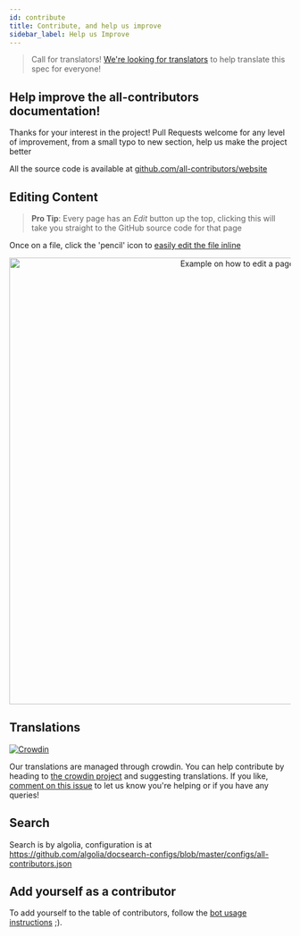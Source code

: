 ```yaml
---
id: contribute
title: Contribute, and help us improve
sidebar_label: Help us Improve
---
```


> Call for translators! [We're looking for translators](https://github.com/all-contributors/all-contributors/issues/143) to help translate this spec for everyone!

## Help improve the all-contributors documentation!

Thanks for your interest in the project!
Pull Requests welcome for any level of improvement, from a small typo to new section, help us make the project better

All the source code is available at [github.com/all-contributors/website](https://github.com/all-contributors/website/tree/master/docs)

## Editing Content

> **Pro Tip**: Every page has an _Edit_ button up the top, clicking this will take you straight to the GitHub source code for that page

Once on a file, click the 'pencil' icon to [easily edit the file inline](https://help.github.com/articles/editing-files-in-your-repository/)
<div align="center">
    <img src="../../assets/edit-this-page.png" alt="Example on how to edit a page" width="800px" />
</div>


## Translations
[![Crowdin](https://d322cqt584bo4o.cloudfront.net/all-contributors/localized.svg)](https://crowdin.com/project/all-contributors)

Our translations are managed through crowdin. You can help contribute by heading to [the crowdin project](https://crowdin.com/project/all-contributors) and suggesting translations.
If you like, [comment on this issue](https://github.com/all-contributors/all-contributors/issues/143) to let us know you're helping or if you have any queries!

## Search
Search is by algolia, configuration is at https://github.com/algolia/docsearch-configs/blob/master/configs/all-contributors.json


## Add yourself as a contributor
To add yourself to the table of contributors, follow the [bot usage instructions](../bot/usage) ;).
